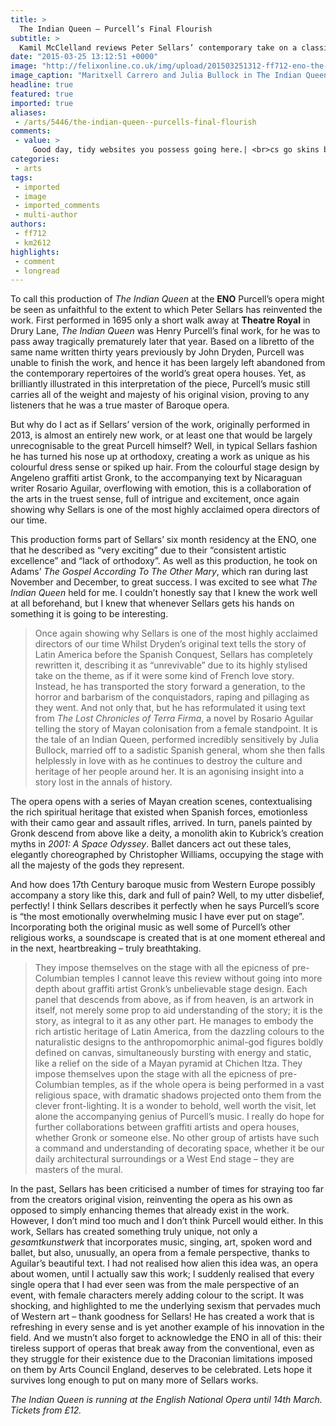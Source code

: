 ```yaml
---
title: >
  The Indian Queen — Purcell’s Final Flourish
subtitle: >
  Kamil McClelland reviews Peter Sellars’ contemporary take on a classic
date: "2015-03-25 13:12:51 +0000"
image: "http://felixonline.co.uk/img/upload/201503251312-ff712-eno-the-indian-queen-maritxell-carrero-and-julia-bullock-1-(c)richard-hubert-smitha.jpg"
image_caption: "Maritxell Carrero and Julia Bullock in The Indian Queen. "
headline: true
featured: true
imported: true
aliases:
 - /arts/5446/the-indian-queen--purcells-final-flourish
comments:
 - value: >
     Good day, tidy websites you possess going here.| <br>cs go skins battle scarred http://isnitro.com/forum/topic/1842-the-reduced-down-on-nba-2k16-mt-points-exposed/
categories:
 - arts
tags:
 - imported
 - image
 - imported_comments
 - multi-author
authors:
 - ff712
 - km2612
highlights:
 - comment
 - longread
---
```


To call this production of _The Indian Queen_ at the __ENO__ Purcell’s opera might be seen as unfaithful to the extent to which Peter Sellars has reinvented the work. First performed in 1695 only a short walk away at __Theatre Royal__ in Drury Lane, _The Indian Queen_ was Henry Purcell’s final work, for he was to pass away tragically prematurely later that year. Based on a libretto of the same name written thirty years previously by John Dryden, Purcell was unable to finish the work, and hence it has been largely left abandoned from the contemporary repertoires of the world’s great opera houses. Yet, as brilliantly illustrated in this interpretation of the piece, Purcell’s music still carries all of the weight and majesty of his original vision, proving to any listeners that he was a true master of Baroque opera.

But why do I act as if Sellars’ version of the work, originally performed in 2013, is almost an entirely new work, or at least one that would be largely unrecognisable to the great Purcell himself? Well, in typical Sellars fashion he has turned his nose up at orthodoxy, creating a work as unique as his colourful dress sense or spiked up hair. From the colourful stage design by Angeleno graffiti artist Gronk, to the accompanying text by Nicaraguan writer Rosario Aguilar, overflowing with emotion, this is a collaboration of the arts in the truest sense, full of intrigue and excitement, once again showing why Sellars is one of the most highly acclaimed opera directors of our time.

This production forms part of Sellars’ six month residency at the ENO, one that he described as “very exciting” due to their “consistent artistic excellence” and “lack of orthodoxy”. As well as this production, he took on Adams’ _The Gospel According To The Other Mary_, which ran during last November and December, to great success. I was excited to see what _The Indian Queen_ held for me. I couldn’t honestly say that I knew the work well at all beforehand, but I knew that whenever Sellars gets his hands on something it is going to be interesting.
> Once again showing why Sellars is one of the most highly acclaimed directors of our time
Whilst Dryden’s original text tells the story of Latin America before the Spanish Conquest, Sellars has completely rewritten it, describing it as “unrevivable” due to its highly stylised take on the theme, as if it were some kind of French love story. Instead, he has transported the story forward a generation, to the horror and barbarism of the conquistadors, raping and pillaging as they went. And not only that, but he has reformulated it using text from _The Lost Chronicles of Terra Firma_, a novel by Rosario Aguilar telling the story of Mayan colonisation from a female standpoint. It is the tale of an Indian Queen, performed incredibly sensitively by Julia Bullock, married off to a sadistic Spanish general, whom she then falls helplessly in love with as he continues to destroy the culture and heritage of her people around her. It is an agonising insight into a story lost in the annals of history.

The opera opens with a series of Mayan creation scenes, contextualising the rich spiritual heritage that existed when Spanish forces, emotionless with their camo gear and assault rifles, arrived. In turn, panels painted by Gronk descend from above like a deity, a monolith akin to Kubrick’s creation myths in _2001: A Space Odyssey_. Ballet dancers act out these tales, elegantly choreographed by Christopher Williams, occupying the stage with all the majesty of the gods they represent.

And how does 17th Century baroque music from Western Europe possibly accompany a story like this, dark and full of pain? Well, to my utter disbelief, perfectly! I think Sellars describes it perfectly when he says Purcell’s score is “the most emotionally overwhelming music I have ever put on stage”. Incorporating both the original music as well some of Purcell’s other religious works, a soundscape is created that is at one moment ethereal and in the next, heartbreaking – truly breathtaking.
> They impose themselves on the stage with all the epicness of pre-Columbian temples
I cannot leave this review without going into more depth about graffiti artist Gronk’s unbelievable stage design. Each panel that descends from above, as if from heaven, is an artwork in itself, not merely some prop to aid understanding of the story; it is the story, as integral to it as any other part. He manages to embody the rich artistic heritage of Latin America, from the dazzling colours to the naturalistic designs to the anthropomorphic animal-god figures boldly defined on canvas, simultaneously bursting with energy and static, like a relief on the side of a Mayan pyramid at Chichen Itza. They impose themselves upon the stage with all the epicness of pre-Columbian temples, as if the whole opera is being performed in a vast religious space, with dramatic shadows projected onto them from the clever front-lighting. It is a wonder to behold, well worth the visit, let alone the accompanying genius of Purcell’s music. I really do hope for further collaborations between graffiti artists and opera houses, whether Gronk or someone else. No other group of artists have such a command and understanding of decorating space, whether it be our daily architectural surroundings or a West End stage – they are masters of the mural.

In the past, Sellars has been criticised a number of times for straying too far from the creators original vision, reinventing the opera as his own as opposed to simply enhancing themes that already exist in the work. However, I don’t mind too much and I don’t think Purcell would either. In this work, Sellars has created something truly unique, not only a _gesamtkunstwerk_ that incorporates music, singing, art, spoken word and ballet, but also, unusually, an opera from a female perspective, thanks to Aguilar’s beautiful text. I had not realised how alien this idea was, an opera about women, until I actually saw this work; I suddenly realised that every single opera that I had ever seen was from the male perspective of an event, with female characters merely adding colour to the script. It was shocking, and highlighted to me the underlying sexism that pervades much of Western art – thank goodness for Sellars! He has created a work that is refreshing in every sense and is yet another example of his innovation in the field. And we mustn’t also forget to acknowledge the ENO in all of this: their tireless support of operas that break away from the conventional, even as they struggle for their existence due to the Draconian limitations imposed on them by Arts Council England, deserves to be celebrated. Lets hope it survives long enough to put on many more of Sellars works.

_The Indian Queen is running at the English National Opera until 14th March. Tickets from £12._
